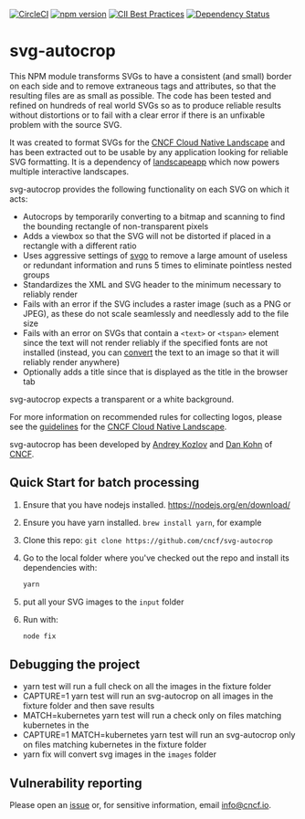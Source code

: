[![CircleCI](https://img.shields.io/circleci/project/github/cncf/svg-autocrop/master.svg?logo=circleci)](https://circleci.com/gh/cncf/svg-autocrop) [![npm version](https://img.shields.io/npm/v/svg-autocrop.svg)](https://www.npmjs.com/package/svg-autocrop) [![CII Best Practices](https://bestpractices.coreinfrastructure.org/projects/2450/badge)](https://bestpractices.coreinfrastructure.org/projects/2450) [![Dependency Status](https://img.shields.io/david/cncf/svg-autocrop.svg?style=flat-square)](https://david-dm.org/cncf/svg-autocrop)

# svg-autocrop

This NPM module transforms SVGs to have a consistent (and small) border on each side
and to remove extraneous tags and attributes, so that the resulting files are as small
as possible. The code has been tested and refined on hundreds of real world SVGs so as
to produce reliable results without distortions or to fail with a clear error if there
is an unfixable problem with the source SVG.

It was created to format SVGs for the [CNCF Cloud Native Landscape](https://landscape.cncf.io)
and has been extracted out to be usable by any application looking for reliable SVG
formatting. It is a dependency of [landscapeapp](https://github.com/cncf/landscapeapp)
which now powers multiple interactive landscapes.

svg-autocrop provides the following functionality on each SVG on which it acts:
* Autocrops by temporarily converting to a bitmap and scanning to find the bounding rectangle of
non-transparent pixels
* Adds a viewbox so that the SVG will not be distorted if placed in a rectangle with
a different ratio
* Uses aggressive settings of [svgo](https://github.com/svg/svgo) to remove a large
amount of useless or redundant information and runs 5 times to eliminate pointless nested groups
* Standardizes the XML and SVG header to the minimum necessary to reliably render
* Fails with an error if the SVG includes a raster image (such as a PNG or JPEG), as
these do not scale seamlessly and needlessly add to the file size
* Fails with an error on SVGs that contain a `<text>` or `<tspan>` element since the
text will not render reliably if the specified fonts are not installed (instead, you
can [convert](https://github.com/cncf/landscape#proper-svgs) the text to an image so that
it will reliably render anywhere)
* Optionally adds a title since that is displayed as the title in the browser tab

svg-autocrop expects a transparent or a white background.

For more information on recommended rules for collecting logos, please see the [guidelines](https://github.com/cncf/landscape#logos) for the [CNCF Cloud Native Landscape](https://landscape.cncf.io).

svg-autocrop has been developed by [Andrey Kozlov](https://github.com/ZeusTheTrueGod) and [Dan Kohn](https://www.dankohn.com) of [CNCF](https://www.cncf.io).

## Quick Start for batch processing
1. Ensure that you have nodejs installed. https://nodejs.org/en/download/

2. Ensure you have yarn installed. `brew install yarn`, for example

3. Clone this repo: `git clone https://github.com/cncf/svg-autocrop`


4. Go to the local folder where you've checked out the repo and install its dependencies with:

    ```bash
    yarn
    ```

5. put all your SVG images to the `input` folder

6. Run with:

    ```bash
    node fix
    ```
    
## Debugging the project
* yarn test will run a full check on all the images in the fixture folder
* CAPTURE=1 yarn test will run an svg-autocrop on all images in the fixture
folder and then save results
* MATCH=kubernetes yarn test will run a check only on files matching kubernetes in the
* CAPTURE=1 MATCH=kubernetes yarn test will run an svg-autocrop only on files matching kubernetes in the
fixture folder
* yarn fix will convert svg images in the `images` folder


## Vulnerability reporting

Please open an [issue](https://github.com/cncf/svg-autocrop/issues/new) or, for sensitive information, email info@cncf.io.
